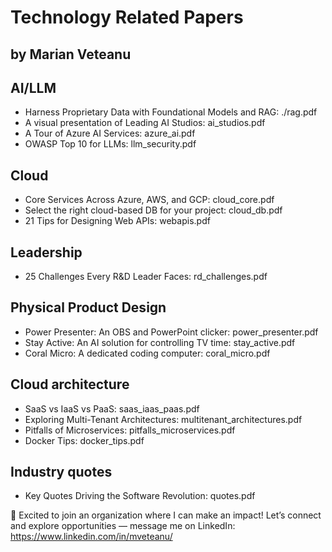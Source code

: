 # Technology Related Papers 
## by Marian Veteanu

## AI/LLM
- Harness Proprietary Data with Foundational Models and RAG: ./rag.pdf
- A visual presentation of Leading AI Studios: ai_studios.pdf
- A Tour of Azure AI Services: azure_ai.pdf
- OWASP Top 10 for LLMs: llm_security.pdf

## Cloud
- Core Services Across Azure, AWS, and GCP: cloud_core.pdf
- Select the right cloud-based DB for your project: cloud_db.pdf
- 21 Tips for Designing Web APIs: webapis.pdf

## Leadership
- 25 Challenges Every R&D Leader Faces: rd_challenges.pdf

## Physical Product Design
- Power Presenter: An OBS and PowerPoint clicker: power_presenter.pdf
- Stay Active: An AI solution for controlling TV time: stay_active.pdf
- Coral Micro: A dedicated coding computer: coral_micro.pdf

## Cloud architecture
- SaaS vs IaaS vs PaaS: saas_iaas_paas.pdf
- Exploring Multi-Tenant Architectures: multitenant_architectures.pdf
- Pitfalls of Microservices: pitfalls_microservices.pdf
- Docker Tips: docker_tips.pdf

## Industry quotes
- Key Quotes Driving the Software Revolution: quotes.pdf

📢 Excited to join an organization where I can make an impact! Let’s connect and explore opportunities — message me on LinkedIn: https://www.linkedin.com/in/mveteanu/
